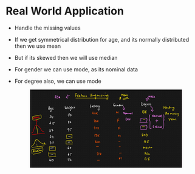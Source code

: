 # Real World Application

* Handle the missing values
* If we get symmetrical distribution for age, and its normally distributed then we use mean
* But if its skewed then we will use median
* For gender we can use mode, as its nominal data
*   For degree also, we can use mode

    <figure><img src="../../.gitbook/assets/image (4) (1) (1) (1).png" alt=""><figcaption></figcaption></figure>
